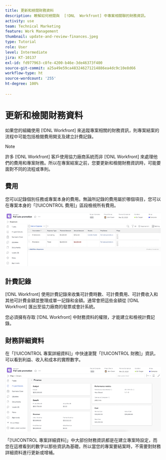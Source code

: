 ```yaml
---
title: 更新和檢閱財務資料
description: 瞭解如何檢閱與  [!DNL  Workfront] 中專案相關聯的財務資訊。
activity: use
team: Technical Marketing
feature: Work Management
thumbnail: update-and-review-finances.jpeg
type: Tutorial
role: User
level: Intermediate
jira: KT-10137
exl-id: fd977963-c8fe-4200-b46e-3de46373f400
source-git-commit: a25a49e59ca483246271214886ea4dc9c10e8d66
workflow-type: ht
source-wordcount: '255'
ht-degree: 100%

---
```


# 更新和檢閱財務資料

如果您的組織使用 [!DNL Workfront] 來追蹤專案相關的財務資訊，則專案結案的流程中可能包括檢閱費用開支及建立計費記錄。

>[!NOTE]
>
>許多 [!DNL Workfront] 客戶使用協力廠商系統而非 [!DNL Workfront] 來處理他們的費用和專案財務。所以在專案結案之前，您要更新和檢閱財務資訊時，可能要面對不同的流程或準則。


## 費用

您可以記錄個別任務或專案本身的費用。無論所記錄的費用屬於哪個項目，您可以在專案本身的「[!UICONTROL 費用]」區段檢視所有費用。

![[!UICONTROL 費用]區段 (屬於專案)](assets/expense-section.png)

## 計費記錄

[!DNL Workfront] 使用計費記錄來收集可計費時數、可計費費用、可計費收入和其他可計費金額並整理成單一記錄和金額。通常會把這些金額從 [!DNL Workfront] 匯出至協力廠商的發票或會計系統。

您必須擁有存取 [!DNL Workfront] 中財務資料的權限，才能建立和檢視計費記錄。

## 財務詳細資料

在「[!UICONTROL 專案詳細資料]」中快速瀏覽「[!UICONTROL 財務]」資訊，可以看到利益、收入和成本的實際數字。

![專案的「[!UICONTROL 專案詳細資料]」視窗的「財務」區段](assets/finance-section-project-details.png)

「[!UICONTROL 專案詳細資料]」中大部份財務資訊都是在建立專案時設定，而您在這裡看到的數字以那些資訊為基礎。所以當您的專案要結案時，不需要對財務詳細資料進行更新或增補。

<!---
learn more urls
Create billing records
Manage project expenses
Project finances
--->
